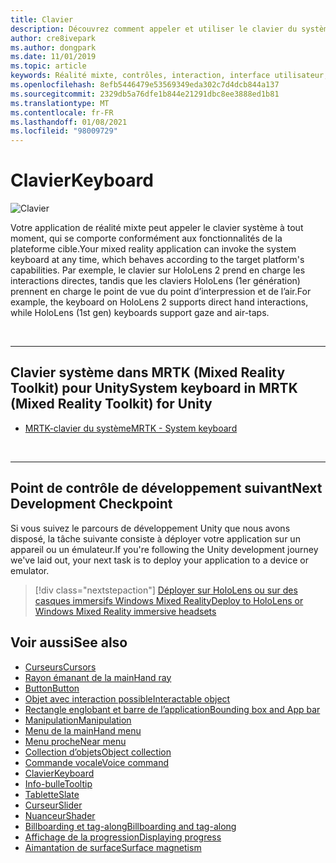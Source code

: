 ```yaml
---
title: Clavier
description: Découvrez comment appeler et utiliser le clavier du système à l’aide de la boîte à outils de la réalité mixte.
author: cre8ivepark
ms.author: dongpark
ms.date: 11/01/2019
ms.topic: article
keywords: Réalité mixte, contrôles, interaction, interface utilisateur, expérience utilisateur, casque de réalité mixte, casque de réalité mixte, casque de réalité virtuelle, HoloLens, clavier, MRTK, boîte à outils de réalité mixte
ms.openlocfilehash: 8efb5446479e53569349eda302c7d4dcb844a137
ms.sourcegitcommit: 2329db5a76dfe1b844e21291dbc8ee3888ed1b81
ms.translationtype: MT
ms.contentlocale: fr-FR
ms.lasthandoff: 01/08/2021
ms.locfileid: "98009729"
---
```

# <a name="keyboard"></a><span data-ttu-id="9c3fa-104">Clavier</span><span class="sxs-lookup"><span data-stu-id="9c3fa-104">Keyboard</span></span>

![Clavier](images/UX_Hero_Keyboard.jpg)

<span data-ttu-id="9c3fa-106">Votre application de réalité mixte peut appeler le clavier système à tout moment, qui se comporte conformément aux fonctionnalités de la plateforme cible.</span><span class="sxs-lookup"><span data-stu-id="9c3fa-106">Your mixed reality application can invoke the system keyboard at any time, which behaves according to the target platform's capabilities.</span></span> <span data-ttu-id="9c3fa-107">Par exemple, le clavier sur HoloLens 2 prend en charge les interactions directes, tandis que les claviers HoloLens (1er génération) prennent en charge le point de vue du point d’interpression et de l’air.</span><span class="sxs-lookup"><span data-stu-id="9c3fa-107">For example, the keyboard on HoloLens 2 supports direct hand interactions, while HoloLens (1st gen) keyboards support gaze and air-taps.</span></span>

<br>

---

## <a name="system-keyboard-in-mrtk-mixed-reality-toolkit-for-unity"></a><span data-ttu-id="9c3fa-108">Clavier système dans MRTK (Mixed Reality Toolkit) pour Unity</span><span class="sxs-lookup"><span data-stu-id="9c3fa-108">System keyboard in MRTK (Mixed Reality Toolkit) for Unity</span></span>

* [<span data-ttu-id="9c3fa-109">MRTK-clavier du système</span><span class="sxs-lookup"><span data-stu-id="9c3fa-109">MRTK - System keyboard</span></span>](https://microsoft.github.io/MixedRealityToolkit-Unity/Documentation/README_SystemKeyboard.html)

<br>

---

## <a name="next-development-checkpoint"></a><span data-ttu-id="9c3fa-110">Point de contrôle de développement suivant</span><span class="sxs-lookup"><span data-stu-id="9c3fa-110">Next Development Checkpoint</span></span>

<span data-ttu-id="9c3fa-111">Si vous suivez le parcours de développement Unity que nous avons disposé, la tâche suivante consiste à déployer votre application sur un appareil ou un émulateur.</span><span class="sxs-lookup"><span data-stu-id="9c3fa-111">If you're following the Unity development journey we've laid out, your next task is to deploy your application to a device or emulator.</span></span> 

> [!div class="nextstepaction"]
> [<span data-ttu-id="9c3fa-112">Déployer sur HoloLens ou sur des casques immersifs Windows Mixed Reality</span><span class="sxs-lookup"><span data-stu-id="9c3fa-112">Deploy to HoloLens or Windows Mixed Reality immersive headsets</span></span>](../develop/platform-capabilities-and-apis/using-visual-studio.md)

## <a name="see-also"></a><span data-ttu-id="9c3fa-113">Voir aussi</span><span class="sxs-lookup"><span data-stu-id="9c3fa-113">See also</span></span>

* [<span data-ttu-id="9c3fa-114">Curseurs</span><span class="sxs-lookup"><span data-stu-id="9c3fa-114">Cursors</span></span>](cursors.md)
* [<span data-ttu-id="9c3fa-115">Rayon émanant de la main</span><span class="sxs-lookup"><span data-stu-id="9c3fa-115">Hand ray</span></span>](point-and-commit.md)
* [<span data-ttu-id="9c3fa-116">Button</span><span class="sxs-lookup"><span data-stu-id="9c3fa-116">Button</span></span>](button.md)
* [<span data-ttu-id="9c3fa-117">Objet avec interaction possible</span><span class="sxs-lookup"><span data-stu-id="9c3fa-117">Interactable object</span></span>](interactable-object.md)
* [<span data-ttu-id="9c3fa-118">Rectangle englobant et barre de l’application</span><span class="sxs-lookup"><span data-stu-id="9c3fa-118">Bounding box and App bar</span></span>](app-bar-and-bounding-box.md)
* [<span data-ttu-id="9c3fa-119">Manipulation</span><span class="sxs-lookup"><span data-stu-id="9c3fa-119">Manipulation</span></span>](direct-manipulation.md)
* [<span data-ttu-id="9c3fa-120">Menu de la main</span><span class="sxs-lookup"><span data-stu-id="9c3fa-120">Hand menu</span></span>](hand-menu.md)
* [<span data-ttu-id="9c3fa-121">Menu proche</span><span class="sxs-lookup"><span data-stu-id="9c3fa-121">Near menu</span></span>](near-menu.md)
* [<span data-ttu-id="9c3fa-122">Collection d’objets</span><span class="sxs-lookup"><span data-stu-id="9c3fa-122">Object collection</span></span>](object-collection.md)
* [<span data-ttu-id="9c3fa-123">Commande vocale</span><span class="sxs-lookup"><span data-stu-id="9c3fa-123">Voice command</span></span>](voice-input.md)
* [<span data-ttu-id="9c3fa-124">Clavier</span><span class="sxs-lookup"><span data-stu-id="9c3fa-124">Keyboard</span></span>](keyboard.md)
* [<span data-ttu-id="9c3fa-125">Info-bulle</span><span class="sxs-lookup"><span data-stu-id="9c3fa-125">Tooltip</span></span>](tooltip.md)
* [<span data-ttu-id="9c3fa-126">Tablette</span><span class="sxs-lookup"><span data-stu-id="9c3fa-126">Slate</span></span>](slate.md)
* [<span data-ttu-id="9c3fa-127">Curseur</span><span class="sxs-lookup"><span data-stu-id="9c3fa-127">Slider</span></span>](slider.md)
* [<span data-ttu-id="9c3fa-128">Nuanceur</span><span class="sxs-lookup"><span data-stu-id="9c3fa-128">Shader</span></span>](shader.md)
* [<span data-ttu-id="9c3fa-129">Billboarding et tag-along</span><span class="sxs-lookup"><span data-stu-id="9c3fa-129">Billboarding and tag-along</span></span>](billboarding-and-tag-along.md)
* [<span data-ttu-id="9c3fa-130">Affichage de la progression</span><span class="sxs-lookup"><span data-stu-id="9c3fa-130">Displaying progress</span></span>](progress.md)
* [<span data-ttu-id="9c3fa-131">Aimantation de surface</span><span class="sxs-lookup"><span data-stu-id="9c3fa-131">Surface magnetism</span></span>](surface-magnetism.md)
